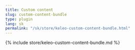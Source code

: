 ```yaml
---
title: Custom content
slug: custom-content-bundle
type: plugin
lang: sk
permalink: "/sk/store/keleo-custom-content-bundle.html"
---
```


{% include store/keleo-custom-content-bundle.md %}
